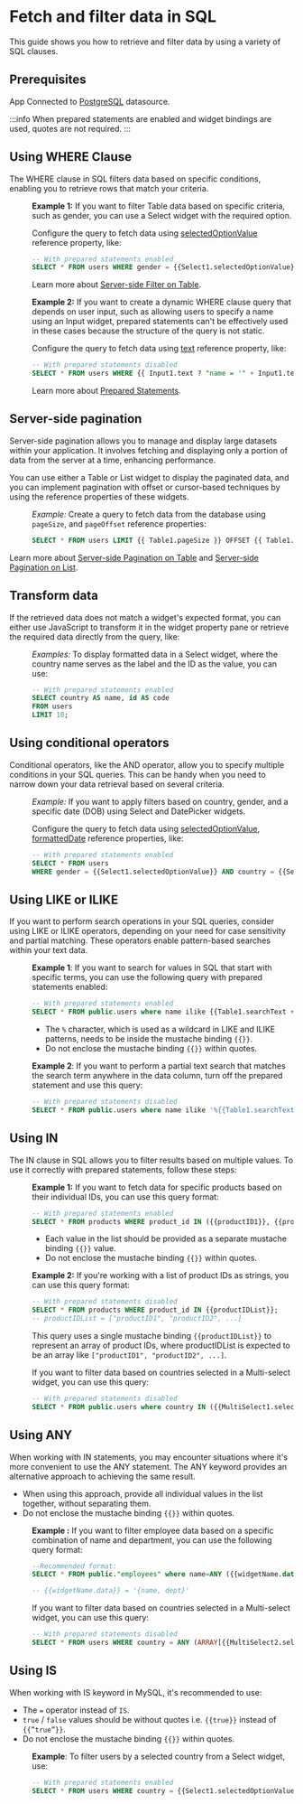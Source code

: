 # Fetch and filter data in SQL

This guide shows you how to retrieve and filter data by using a variety of SQL clauses.



## Prerequisites

App Connected to [PostgreSQL](/connect-data/reference/querying-postgres) datasource.



:::info
When prepared statements are enabled and widget bindings are used, quotes are not required.
:::

## Using WHERE Clause

The WHERE clause in SQL filters data based on specific conditions, enabling you to retrieve rows that match your criteria.

<dd>

**Example 1:** If you want to filter Table data based on specific criteria, such as gender, you can use a Select widget with the required option. 

Configure the query to fetch data using [selectedOptionValue](/reference/widgets/select#selectedoptionvalue-string) reference property, like:

```sql
-- With prepared statements enabled
SELECT * FROM users WHERE gender = {{Select1.selectedOptionValue}};
```



Learn more about [Server-side Filter on Table](/build-apps/how-to-guides/Server-side-filtering-table).



**Example 2:** If you want to create a dynamic WHERE clause query that depends on user input, such as allowing users to specify a name using an Input widget, prepared statements can't be effectively used in these cases because the structure of the query is not static.


Configure the query to fetch data using [text](/reference/widgets/input#text-string-1) reference property, like:

```sql
-- With prepared statements disabled
SELECT * FROM users WHERE {{ Input1.text ? "name = '" + Input1.text + "'" : "1=1" }}
```



Learn more about [Prepared Statements](/connect-data/concepts/how-to-use-prepared-statements).



</dd>

## Server-side pagination 

Server-side pagination allows you to manage and display large datasets within your application. It involves fetching and displaying only a portion of data from the server at a time, enhancing performance.

You can use either a Table or List widget to display the paginated data, and you can implement pagination with offset or cursor-based techniques by using the reference properties of these widgets.

<dd>

*Example:* Create a query to fetch data from the database using `pageSize`, and `pageOffset` reference properties:


```sql
SELECT * FROM users LIMIT {{ Table1.pageSize }} OFFSET {{ Table1.pageOffset }};
```



</dd>


Learn more about [Server-side Pagination on Table](/build-apps/how-to-guides/Server-side-pagination-in-table) and [Server-side Pagination on List](/build-apps/how-to-guides/Setup-Server-side-Pagination-on-List).

## Transform data

If the retrieved data does not match a widget's expected format, you can either use JavaScript to transform it in the widget property pane or retrieve the required data directly from the query, like:

<dd>

*Examples:* To display formatted data in a Select widget, where the country name serves as the label and the ID as the value, you can use:


```sql
-- With prepared statements enabled
SELECT country AS name, id AS code
FROM users
LIMIT 10;
```


</dd>


## Using conditional operators

Conditional operators, like the AND operator, allow you to specify multiple conditions in your SQL queries. This can be handy when you need to narrow down your data retrieval based on several criteria. 

<dd>

*Example:* If you want to apply filters based on country, gender, and a specific date (DOB) using Select and DatePicker widgets.

Configure the query to fetch data using [selectedOptionValue](/reference/widgets/select#selectedoptionvalue-string), [formattedDate](/reference/widgets/datepicker#formatteddate-string) reference properties, like:

```sql
-- With prepared statements enabled
SELECT * FROM users
WHERE gender = {{Select1.selectedOptionValue}} AND country = {{Select2.selectedOptionValue}} AND DATE(dob) > {{DatePicker1.formattedDate}};
```


</dd>





## Using LIKE or ILIKE 

If you want to perform search operations in your SQL queries, consider using LIKE or ILIKE operators, depending on your need for case sensitivity and partial matching. These operators enable pattern-based searches within your text data.


<dd>


**Example 1**: If you want to search for values in SQL that start with specific terms, you can use the following query with prepared statements enabled:


```sql
-- With prepared statements enabled
SELECT * FROM public.users where name ilike {{Table1.searchText + "%"}}
```

* The `%` character, which is used as a wildcard in LIKE and ILIKE patterns, needs to be inside the mustache binding `{{}}`.
* Do not enclose the mustache binding `{{}}` within quotes.


</dd>

<dd>

**Example 2**: If you want to perform a partial text search that matches the search term anywhere in the data column, turn off the prepared statement and use this query:


```sql
-- With prepared statements disabled
SELECT * FROM public.users where name ilike '%{{Table1.searchText}}%'
```

</dd>




## Using IN 

The IN clause in SQL allows you to filter results based on multiple values. To use it correctly with prepared statements, follow these steps:


<dd>

**Example 1:** If you want to fetch data for specific products based on their individual IDs, you can use this query format: 


```sql
-- With prepared statements enabled
SELECT * FROM products WHERE product_id IN ({{productID1}}, {{productID2}}, ...);
```

* Each value in the list should be provided as a separate mustache binding `{{}}` value.
* Do not enclose the mustache binding `{{}}` within quotes.


**Example 2:** If you're working with a list of product IDs as strings, you can use this query format: 

```sql
-- With prepared statements disabled
SELECT * FROM products WHERE product_id IN {{productIDList}};
-- productIDList = ["productID1", "productID2", ...]
```

This query uses a single mustache binding `{{productIDList}}` to represent an array of product IDs, where productIDList is expected to be an array like `["productID1", "productID2", ...]`.


If you want to filter data based on countries selected in a Multi-select widget, you can use this query:

```sql
-- With prepared statements disabled
SELECT * FROM public.users where country IN ({{MultiSelect1.selectedOptionValues.map(value => "'" + value + "'").join(', ').replace('[\\"', '').replace('\\"]', '')}});
```


</dd>

## Using ANY

When working with IN statements, you may encounter situations where it's more convenient to use the ANY statement. The ANY keyword provides an alternative approach to achieving the same result.

* When using this approach, provide all individual values in the list together, without separating them.
* Do not enclose the mustache binding `{{}}` within quotes.


<dd>


**Example :**  If you want to filter employee data based on a specific combination of name and department, you can use the following query format:



```sql
--Recommended format:
SELECT * FROM public."employees" where name=ANY ({{widgetName.data}});

-- {{widgetName.data}} = '{name, dept}'
```

If you want to filter data based on countries selected in a Multi-select widget, you can use this query:

```sql
-- With prepared statements disabled
SELECT * FROM users WHERE country = ANY (ARRAY[{{MultiSelect2.selectedOptionValues.map(value => "'" + value + "'").join(', ').replace('[\\"', '').replace('\\"]', '')}}]);
```


</dd>


## Using IS 

When working with IS keyword in MySQL, it's recommended to use:

* The `=` operator instead of `IS`. 
* `true` / `false` values should be without quotes i.e. `{{true}}` instead of `{{”true”}}`.
* Do not enclose the mustache binding `{{}}` within quotes.

<dd>

**Example**: To filter users by a selected country from a Select widget, use:

```sql
-- With prepared statements enabled
SELECT * FROM users WHERE country = {{Select1.selectedOptionValue}};
```

</dd>

